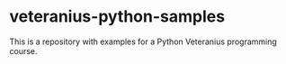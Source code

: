 # veteranius-python-samples
This is a repository with examples for a Python Veteranius programming course.
